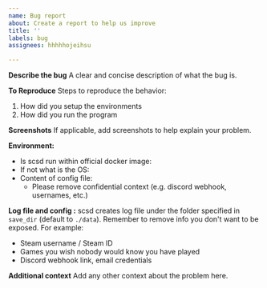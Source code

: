 ```yaml
---
name: Bug report
about: Create a report to help us improve
title: ''
labels: bug
assignees: hhhhhojeihsu

---
```


**Describe the bug**
A clear and concise description of what the bug is.

**To Reproduce**
Steps to reproduce the behavior:
1. How did you setup the environments
2. How did you run the program

**Screenshots**
If applicable, add screenshots to help explain your problem.

**Environment:**
 - Is scsd run within official docker image:
 - If not what is the OS:
 - Content of config file:
    - Please remove confidential context (e.g. discord webhook, usernames, etc.)

**Log file and config :**
scsd creates log file under the folder specified in `save_dir` (default to `./data`). Remember to remove info you don't want to be exposed. For example:
- Steam username / Steam ID
- Games you wish nobody would know you have played
- Discord webhook link, email credentials

**Additional context**
Add any other context about the problem here.

